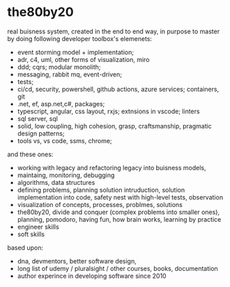 # the80by20
real buisness system, created in the end to end way, in purpose to master by doing following developer toolbox's elemenets: 
- event storming model + implementation; 
- adr, c4, uml, other forms of visualization, miro 
- ddd; cqrs; modular monolith; 
- messaging, rabbit mq, event-driven; 
- tests; 
- ci/cd, security, powershell, github actions, azure services; containers, git
- .net, ef, asp.net,c#, packages; 
- typescript, angular, css layout, rxjs; extnsions in vscode; linters
- sql server, sql
- solid, low coupling, high cohesion, grasp, craftsmanship, pragmatic design patterns; 
- tools vs, vs code, ssms, chrome; 

and these ones:
- working with legacy and refactoring legacy into buisness models, 
- maintaing, monitoring, debugging
- algorithms, data structures
- defining problems, planning solution intruduction, solution implementation into code, safety nest with high-level tests, observation
- visualization of concepts, processes, problmes, solutions
- the80by20, divide and conquer (complex problems into smaller ones), planning, pomodoro, having fun, how brain works, learning by practice
- engineer skills
- soft skills


based upon: 
- dna, devmentors, better software design, 
- long list of udemy / pluralsight / other courses, books, documentation
- author experince in developing software since 2010
